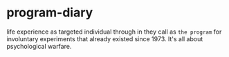 # program-diary
life experience as targeted individual through in they call as `the program` for involuntary experiments that already existed since 1973. It's all about psychological warfare.
